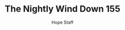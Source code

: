 ---
image: /assets/img/nwd/155_nwd_jeremiah_20_13_a_tlb.png
title: The Nightly Wind Down 155
number: 155
categories:
  - The Nightly Wind Down
author: Hope Staff
notes: The Nightly Wind Down 155
embed: >-
  EMBED_GOES_HERE
transcript: >-
  SOME LINES OF TEXT START HERE
---